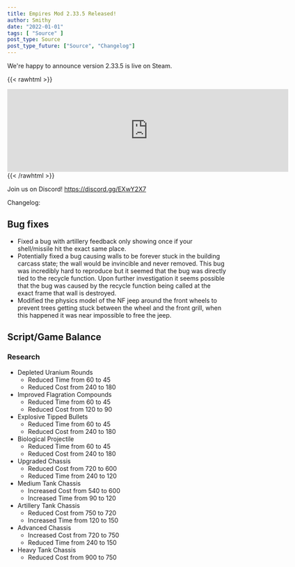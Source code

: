 ```yaml
---
title: Empires Mod 2.33.5 Released!
author: Smithy
date: "2022-01-01"
tags: [ "Source" ]
post_type: Source
post_type_future: ["Source", "Changelog"]
---
```



We're happy to announce version 2.33.5 is live on Steam.

{{< rawhtml >}}
<iframe src="https://store.steampowered.com/widget/17740/" frameborder="0" width="646" height="190"></iframe>
{{< /rawhtml >}}

Join us on Discord! https://discord.gg/EXwY2X7

Changelog:

## Bug fixes
- Fixed a bug with artillery feedback only showing once if your shell/missile hit the exact same place.
- Potentially fixed a bug causing walls to be forever stuck in the building carcass state; the wall would be invincible and never removed. This bug was incredibly hard to reproduce but it seemed that the bug was directly tied to the recycle function. Upon further investigation it seems possible that the bug was caused by the recycle function being called at the exact frame that wall is destroyed.
- Modified the physics model of the NF jeep around the front wheels to prevent trees getting stuck between the wheel and the front grill, when this happened it was near impossible to free the jeep.


## Script/Game Balance

### Research
- Depleted Uranium Rounds
	- Reduced Time from 60 to 45
	- Reduced Cost from 240 to 180
- Improved Flagration Compounds
	- Reduced Time from 60 to 45
	- Reduced Cost from 120 to 90
- Explosive Tipped Bullets
	- Reduced Time from 60 to 45
	- Reduced Cost from 240 to 180
- Biological Projectile
	- Reduced Time from 60 to 45
	- Reduced Cost from 240 to 180
- Upgraded Chassis
	- Reduced Cost from 720 to 600
	- Reduced Time from 240 to 120
- Medium Tank Chassis
	- Increased Cost from 540 to 600
	- Increased Time from 90 to 120
- Artillery Tank Chassis
	- Reduced Cost from 750 to 720
	- Increased Time from 120 to 150
- Advanced Chassis
	- Increased Cost from 720 to 750
	- Reduced Time from 240 to 150
- Heavy Tank Chassis
	- Reduced Cost from 900 to 750


